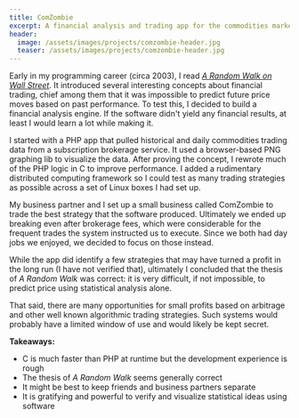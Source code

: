 ```yaml
---
title: ComZombie
excerpt: A financial analysis and trading app for the commodities market
header:
  image: /assets/images/projects/comzombie-header.jpg
  teaser: /assets/images/projects/comzombie-header.jpg
---
```


Early in my programming career (circa 2003), I read _[A Random Walk on Wall Street](https://en.wikipedia.org/wiki/A_Random_Walk_Down_Wall_Street)_. It introduced several interesting concepts about financial trading, chief among them that it was impossible to predict future price moves based on past performance. To test this, I decided to build a financial analysis engine. If the software didn't yield any financial results, at least I would learn a lot while making it.

I started with a PHP app that pulled historical and daily commodities trading data from a subscription brokerage service. It used a browser-based PNG graphing lib to visualize the data. After proving the concept, I rewrote much of the PHP logic in C to improve performance. I added a rudimentary distributed computing framework so I could test as many trading strategies as possible across a set of Linux boxes I had set up.

My business partner and I set up a small business called ComZombie to trade the best strategy that the software produced. Ultimately we ended up breaking even after brokerage fees, which were considerable for the frequent trades the system instructed us to execute. Since we both had day jobs we enjoyed, we decided to focus on those instead.

While the app did identify a few strategies that may have turned a profit in the long run (I have not verified that), ultimately I concluded that the thesis of _A Random Walk_ was correct: it is very difficult, if not impossible, to predict price using statistical analysis alone.

That said, there are many opportunities for small profits based on arbitrage and other well known algorithmic trading strategies. Such systems would probably have a limited window of use and would likely be kept secret.

**Takeaways:**
  * C is much faster than PHP at runtime but the development experience is rough
  * The thesis of _A Random Walk_ seems generally correct
  * It might be best to keep friends and business partners separate
  * It is gratifying and powerful to verify and visualize statistical ideas using software
